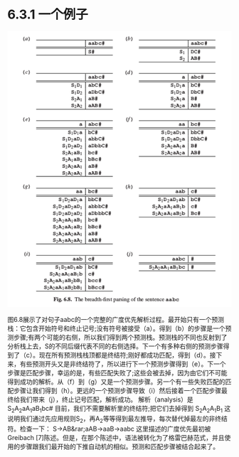 # 6.3.1 一个例子

![图6.3.1_1 Fig.6.8](../../img/6.3.1_1-Fig.6.8.png)

图6.8展示了对句子aabc的一个完整的广度优先解析过程。最开始只有一个预测栈：它包含开始符号和终止记号;没有符号被接受（a）。得到（b）的步骤是一个预测步骤;有两个可能的右侧，所以我们得到两个预测栈。预测栈的不同也反射到了分析栈上去，S的不同后缀代表不同的右侧选择。下一个有多种右侧的预测步骤得到了（c）。现在所有预测栈栈顶都是终结符;刚好都成功匹配，得到（d）。接下来，有些预测开头又是非终结符了，所以进行下一个预测步骤得到（e）。下一个步骤是匹配步骤，幸运的是，有些匹配失败了;这些会被去掉，因为由它们不可能得到成功的解析。从（f）到（g）又是一个预测步骤。另一个有一些失败匹配的匹配步骤让我们得到（h）。更远的一个预测步骤导致（i）然后接着一个匹配步骤最终给我们带来（j），终止记号匹配，解析成功。
解析（analysis）是
S<sub>2</sub>A<sub>2</sub>aA<sub>1</sub>aB<sub>1</sub>bc#
目前，我们不需要解析里的终结符;把它们去掉得到
S<sub>2</sub>A<sub>2</sub>A<sub>1</sub>B<sub>1</sub>
这说明我们通过先应用规则S<sub>2</sub>，再A<sub>2</sub>等等得到最左推导，每次替代掉最左的非终结符。检查一下：
S&rarr;AB&rar;aAB&rarr;aaB&rarr;aabc
这里描述的广度优先最初被Greibach [7]陈述。但是，在那个陈述中，语法被转化为了格雷巴赫范式，并且使用的步骤跟我们最开始的下推自动机的相似。预测和匹配步骤被结合起来了。

